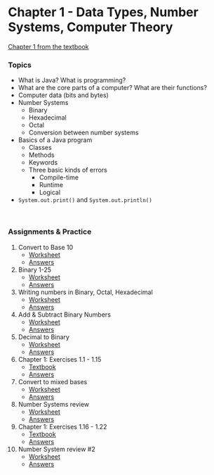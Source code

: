# Chapter 1 - Data Types, Number Systems, Computer Theory

[Chapter 1 from the textbook](./JSS_ch1.pdf)

### Topics
- What is Java? What is programming?
- What are the core parts of a computer? What are their functions?
- Computer data (bits and bytes)
- Number Systems
    - Binary
    - Hexadecimal 
    - Octal 
    - Conversion between number systems
- Basics of a Java program
    - Classes
    - Methods
    - Keywords
    - Three basic kinds of errors
        - Compile-time
        - Runtime
        - Logical
- ```System.out.print()``` and ```System.out.println()```

<br>

### Assignments & Practice

1. Convert to Base 10
    - [Worksheet](./Ch1_Assignments/convert_to_base_10.pdf)
    - [Answers](./Ch1_Answers/convert_to_base_10.pdf)
2. Binary 1-25
    - [Worksheet](./Ch1_Assignments/Binary_1-25.JPG)
    - [Answers](./Ch1_Answers/Binary_1-25.JPG)
3. Writing numbers in Binary, Octal, Hexadecimal
    - [Worksheet](./Ch1_Assignments/Binary_Hexadecimal_Octal_WS.pdf)
    - [Answers](./Ch1_Answers/Binary_Hexadecimal_Octal_WS.pdf)
4. Add & Subtract Binary Numbers
    - [Worksheet](./Ch1_Assignments/Add_Subtract_Binary_WS.pdf)
    - [Answers](./Ch1_Answers/Add_Subtract_Binary_WS.pdf)
5. Decimal to Binary
    - [Worksheet](./Ch1_Assignments/Decimal_to_Binary.pdf)
    - [Answers](./Ch1_Answers/Decimal_to_Binary.pdf)
6. Chapter 1: Exercises 1.1 - 1.15
    - [Textbook](./JSS_ch1.pdf)
    - [Answers](./Ch1_Answers/APCSA_Ch1ProbsPt1_2021.pdf)
7. Convert to mixed bases
    - [Worksheet](./Ch1_Assignments/convert_to_mixed_bases.pdf)
    - [Answers](./Ch1_Answers/convert_to_mixed_bases.pdf)
8. Number Systems review
    - [Worksheet](./Ch1_Assignments/WS_Number+Systems.pdf)
    - [Answers](./Ch1_Answers/WS_Number+Systems.pdf)
9. Chapter 1: Exercises 1.16 - 1.22
    - [Textbook](./JSS_ch1.pdf)
    - [Answers](./Ch1_Answers/APCSA_Ch1ProbsPt2_2021.pdf)
10. Number System review #2
    - [Worksheet](./Ch1_Assignments/REVIEW_2_Number_Systems.pdf)
    - [Answers](./Ch1_Answers/REVIEW_2_Number_Systems.pdf)
